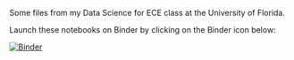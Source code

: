 Some files from my Data Science for ECE class at the University of Florida.

Launch these notebooks on Binder by clicking on the Binder icon below:

[![Binder](https://mybinder.org/badge_logo.svg)](https://mybinder.org/v2/gh/jmshea/data-science-ece/master)

